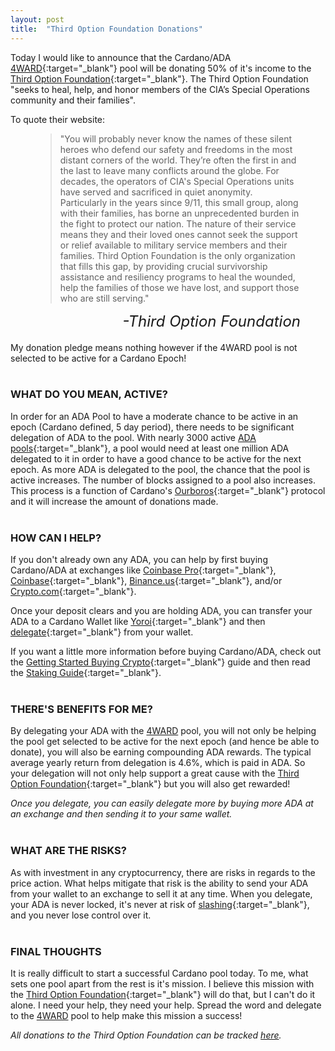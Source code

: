 ```yaml
---
layout: post
title:  "Third Option Foundation Donations"
---
```

Today I would like to announce that the Cardano/ADA [4WARD](https://adapools.org/pool/b6063f0f2fa05d98132f15defed4c69c06ea61451b4ea4cea0ce1b80){:target="_blank"} pool will be donating 50% of it's income to the [Third Option Foundation](https://www.thirdoptionfoundation.org/){:target="_blank"}.  The Third Option Foundation "seeks to heal, help, and honor members of the CIA’s Special Operations community and their families".

To quote their website:
<figure>
    <blockquote>
        <div class="quote-line-container">
            <p class="quote">"You will probably never know the names of these silent heroes who defend our safety and freedoms in the most distant corners of the world. They’re often the first in and the last to leave many conflicts around the globe. For decades, the operators of CIA's Special Operations units have served and sacrificed in quiet anonymity.  Particularly in the years since 9/11, this small group, along with their families, has borne an unprecedented burden in the fight to protect our nation. The nature of their service means they and their loved ones cannot seek the support or relief available to military service members and their families. Third Option Foundation is the only organization that fills this gap, by providing crucial survivorship assistance and resiliency programs to heal the wounded, help the families of those we have lost, and support those who are still serving."</p>
        </div>
    </blockquote>
    <figcaption style="float:right !important"><cite style="font-size:24px !important">-Third Option Foundation</cite></figcaption>
</figure>
<br />
<br />

My donation pledge means nothing however if the 4WARD pool is not selected to be active for a Cardano Epoch!
<br />
<br />

### WHAT DO YOU MEAN, ACTIVE? ###
In order for an ADA Pool to have a moderate chance to be active in an epoch (Cardano defined, 5 day period), there needs to be significant delegation of ADA to the pool.  With nearly 3000 active [ADA pools](https://pooltool.io/){:target="_blank"}, a pool would need at least one million ADA delegated to it in order to have a good chance to be active for the next epoch.  As more ADA is delegated to the pool, the chance that the pool is active increases.  The number of blocks assigned to a pool also increases.  This process is a function of Cardano's [Ourboros](https://cardano.org/ouroboros/){:target="_blank"} protocol and it will increase the amount of donations made.
<br />
<br />

### HOW CAN I HELP? ###
If you don't already own any ADA, you can help by first buying Cardano/ADA at exchanges like [Coinbase Pro](https://pro.coinbase.com/){:target="_blank"}, [Coinbase](https://coinbase.com){:target="_blank"}, [Binance.us](https://www.binance.us/en/home){:target="_blank"}, and/or [Crypto.com](https://crypto.com/){:target="_blank"}.  

Once your deposit clears and you are holding ADA, you can transfer your ADA to a Cardano Wallet like [Yoroi](https://yoroi-wallet.com/#/){:target="_blank"} and then [delegate](/2021/11/23/staking-guide/){:target="_blank"} from your wallet.

If you want a little more information before buying Cardano/ADA, check out the [Getting Started Buying Crypto](/2021/11/29/buying-crypto/){:target="_blank"} guide and then read the [Staking Guide](/2021/11/23/staking-guide/){:target="_blank"}.
<br />
<br />

### THERE'S BENEFITS FOR ME? ###
By delegating your ADA with the [4WARD](https://adaforwarriors.io) pool, you will not only be helping the pool get selected to be active for the next epoch (and hence be able to donate), you will also be earning compounding ADA rewards.  The typical average yearly return from delegation is 4.6%, which is paid in ADA.  So your delegation will not only help support a great cause with the [Third Option Foundation](https://www.thirdoptionfoundation.org/){:target="_blank"} but you will also get rewarded! 

_Once you delegate, you can easily delegate more by buying more ADA at an exchange and then sending it to your same wallet._
<br />
<br />

### WHAT ARE THE RISKS? ###
As with investment in any cryptocurrency, there are risks in regards to the price action.  What helps mitigate that risk is the ability to send your ADA from your wallet to an exchange to sell it at any time.  When you delegate, your ADA is never locked, it's never at risk of [slashing](https://cryptorobin.com/what-is-slashing/){:target="_blank"}, and you never lose control over it.
<br />
<br />

### FINAL THOUGHTS ###
It is really difficult to start a successful Cardano pool today.  To me, what sets one pool apart from the rest is it's mission.  I believe this mission with the [Third Option Foundation](https://www.thirdoptionfoundation.org/){:target="_blank"} will do that, but I can't do it alone.  I need your help, they need your help.  Spread the word and delegate to the [4WARD](https://adaforwarriors.io) pool to help make this mission a success!

_All donations to the Third Option Foundation can be tracked [here](/missions/third-option-foundation#tof-donations)._